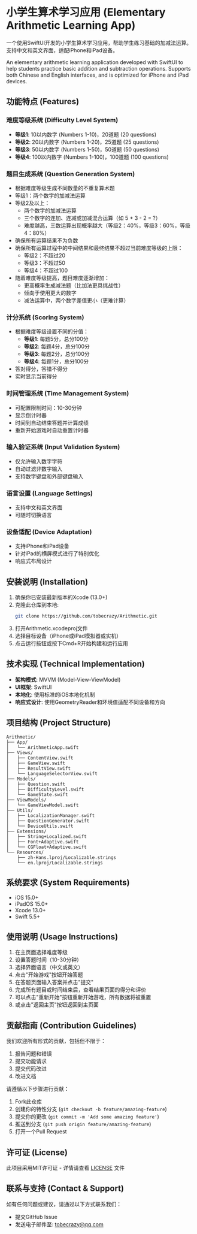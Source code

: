 # 小学生算术学习应用 (Elementary Arithmetic Learning App)

一个使用SwiftUI开发的小学生算术学习应用，帮助学生练习基础的加减法运算。支持中文和英文界面，适配iPhone和iPad设备。

An elementary arithmetic learning application developed with SwiftUI to help students practice basic addition and subtraction operations. Supports both Chinese and English interfaces, and is optimized for iPhone and iPad devices.

## 功能特点 (Features)

### 难度等级系统 (Difficulty Level System)
- **等级1**: 10以内数字 (Numbers 1-10)，20道题 (20 questions)
- **等级2**: 20以内数字 (Numbers 1-20)，25道题 (25 questions)
- **等级3**: 50以内数字 (Numbers 1-50)，50道题 (50 questions)
- **等级4**: 100以内数字 (Numbers 1-100)，100道题 (100 questions)

### 题目生成系统 (Question Generation System)
- 根据难度等级生成不同数量的不重复算术题
- 等级1：两个数字的加减法运算
- 等级2及以上：
  - 两个数字的加减法运算
  - 三个数字的连加、连减或加减混合运算（如 5 + 3 - 2 = ?）
  - 难度越高，三数运算出现概率越大（等级2：40%，等级3：60%，等级4：80%）
- 确保所有运算结果不为负数
- 确保所有运算过程中的中间结果和最终结果不超过当前难度等级的上限：
  - 等级2：不超过20
  - 等级3：不超过50
  - 等级4：不超过100
- 随着难度等级提高，题目难度逐渐增加：
  - 更高概率生成减法题（比加法更具挑战性）
  - 倾向于使用更大的数字
  - 减法运算中，两个数字差值更小（更难计算）

### 计分系统 (Scoring System)
- 根据难度等级设置不同的分值：
  - **等级1**: 每题5分，总分100分
  - **等级2**: 每题4分，总分100分
  - **等级3**: 每题2分，总分100分
  - **等级4**: 每题1分，总分100分
- 答对得分，答错不得分
- 实时显示当前得分

### 时间管理系统 (Time Management System)
- 可配置限制时间：10-30分钟
- 显示倒计时器
- 时间到自动结束答题并计算成绩
- 重新开始游戏时自动重置计时器

### 输入验证系统 (Input Validation System)
- 仅允许输入数字字符
- 自动过滤非数字输入
- 支持数字键盘和外部键盘输入

### 语言设置 (Language Settings)
- 支持中文和英文界面
- 可随时切换语言

### 设备适配 (Device Adaptation)
- 支持iPhone和iPad设备
- 针对iPad的横屏模式进行了特别优化
- 响应式布局设计

## 安装说明 (Installation)

1. 确保你已安装最新版本的Xcode (13.0+)
2. 克隆此仓库到本地:
   ```bash
   git clone https://github.com/tobecrazy/Arithmetic.git
   ```
3. 打开Arithmetic.xcodeproj文件
4. 选择目标设备（iPhone或iPad模拟器或实机）
5. 点击运行按钮或按下Cmd+R开始构建和运行应用

## 技术实现 (Technical Implementation)

- **架构模式**: MVVM (Model-View-ViewModel)
- **UI框架**: SwiftUI
- **本地化**: 使用标准的iOS本地化机制
- **响应式设计**: 使用GeometryReader和环境值适配不同设备和方向

## 项目结构 (Project Structure)

```
Arithmetic/
├── App/
│   └── ArithmeticApp.swift
├── Views/
│   ├── ContentView.swift
│   ├── GameView.swift
│   ├── ResultView.swift
│   └── LanguageSelectorView.swift
├── Models/
│   ├── Question.swift
│   ├── DifficultyLevel.swift
│   └── GameState.swift
├── ViewModels/
│   └── GameViewModel.swift
├── Utils/
│   ├── LocalizationManager.swift
│   ├── QuestionGenerator.swift
│   └── DeviceUtils.swift
├── Extensions/
│   ├── String+Localized.swift
│   ├── Font+Adaptive.swift
│   └── CGFloat+Adaptive.swift
└── Resources/
    ├── zh-Hans.lproj/Localizable.strings
    └── en.lproj/Localizable.strings
```

## 系统要求 (System Requirements)

- iOS 15.0+
- iPadOS 15.0+
- Xcode 13.0+
- Swift 5.5+

## 使用说明 (Usage Instructions)

1. 在主页面选择难度等级
2. 设置答题时间（10-30分钟）
3. 选择界面语言（中文或英文）
4. 点击"开始游戏"按钮开始答题
5. 在答题页面输入答案并点击"提交"
6. 完成所有题目或时间结束后，查看结果页面的得分和评价
7. 可以点击"重新开始"按钮重新开始游戏，所有数据将被重置
8. 或点击"返回主页"按钮返回到主页面

## 贡献指南 (Contribution Guidelines)

我们欢迎所有形式的贡献，包括但不限于：

1. 报告问题和错误
2. 提交功能请求
3. 提交代码改进
4. 改进文档

请遵循以下步骤进行贡献：

1. Fork此仓库
2. 创建你的特性分支 (`git checkout -b feature/amazing-feature`)
3. 提交你的更改 (`git commit -m 'Add some amazing feature'`)
4. 推送到分支 (`git push origin feature/amazing-feature`)
5. 打开一个Pull Request

## 许可证 (License)

此项目采用MIT许可证 - 详情请查看 [LICENSE](LICENSE) 文件

## 联系与支持 (Contact & Support)

如有任何问题或建议，请通过以下方式联系我们：

- 提交GitHub Issue
- 发送电子邮件至: [tobecrazy@qq.com](mailto:tobecrazy@qq.com)
